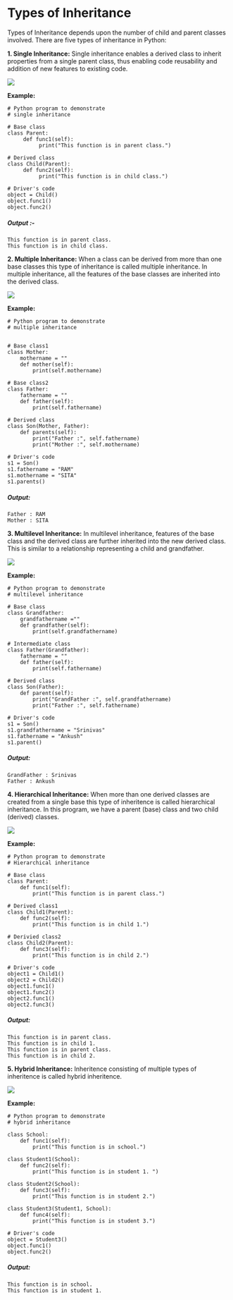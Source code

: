 # Types of Inheritance
Types of Inheritance depends upon the number of child and parent classes involved. There are five types of inheritance in Python:

__1. Single Inheritance:__ Single inheritance enables a derived class to inherit properties from a single parent class, thus enabling code reusability and addition of new features      to existing code.

![](img-1.png)

**Example:**

    # Python program to demonstrate 
    # single inheritance 
  
    # Base class 
    class Parent: 
         def func1(self): 
              print("This function is in parent class.") 
  
    # Derived class 
    class Child(Parent): 
         def func2(self): 
              print("This function is in child class.") 
  
    # Driver's code 
    object = Child() 
    object.func1() 
    object.func2() 
##### Output :-
    This function is in parent class.
    This function is in child class.

**2. Multiple Inheritance:** When a class can be derived from more than one base classes this type of inheritance is called multiple inheritance. In multiple inheritance, all        the features of the base classes are inherited into the derived class.

![](img-2.png)

**Example:**
 
    # Python program to demonstrate 
    # multiple inheritance 
  
  
    # Base class1 
    class Mother: 
        mothername = "" 
        def mother(self): 
            print(self.mothername) 
  
    # Base class2 
    class Father: 
        fathername = "" 
        def father(self): 
            print(self.fathername) 
  
    # Derived class 
    class Son(Mother, Father): 
        def parents(self): 
            print("Father :", self.fathername) 
            print("Mother :", self.mothername) 
  
    # Driver's code 
    s1 = Son() 
    s1.fathername = "RAM"
    s1.mothername = "SITA"
    s1.parents() 
##### Output:
    Father : RAM
    Mother : SITA
    
**3. Multilevel Inheritance:** In multilevel inheritance, features of the base class and the derived class are further inherited into the new derived class. This is similar to      a relationship representing a child and grandfather.

![](img-3.png)

**Example:**

    # Python program to demonstrate 
    # multilevel inheritance 
  
    # Base class 
    class Grandfather: 
        grandfathername =""  
        def grandfather(self): 
            print(self.grandfathername) 
  
    # Intermediate class 
    class Father(Grandfather): 
        fathername = "" 
        def father(self): 
            print(self.fathername) 
  
    # Derived class 
    class Son(Father): 
        def parent(self): 
            print("GrandFather :", self.grandfathername) 
            print("Father :", self.fathername) 
  
    # Driver's code 
    s1 = Son() 
    s1.grandfathername = "Srinivas"
    s1.fathername = "Ankush"
    s1.parent() 
##### Output:

    GrandFather : Srinivas
    Father : Ankush
    
**4. Hierarchical Inheritance:** When more than one derived classes are created from a single base this type of inheritence is called hierarchical inheritance. In this program,      we have a parent (base) class and two child (derived) classes.

![](img-4.png)

**Example:**

    # Python program to demonstrate 
    # Hierarchical inheritance 
  
    # Base class 
    class Parent: 
        def func1(self): 
            print("This function is in parent class.") 
  
    # Derived class1 
    class Child1(Parent): 
        def func2(self): 
            print("This function is in child 1.") 
  
    # Derivied class2 
    class Child2(Parent): 
        def func3(self): 
            print("This function is in child 2.") 
   
    # Driver's code 
    object1 = Child1() 
    object2 = Child2() 
    object1.func1() 
    object1.func2() 
    object2.func1() 
    object2.func3() 
##### Output:
    This function is in parent class.
    This function is in child 1.
    This function is in parent class.
    This function is in child 2.
    
**5. Hybrid Inheritance:** Inheritence consisting of multiple types of inheritence is called hybrid inheritence.

![](img-5.png)

**Example:**

    # Python program to demonstrate 
    # hybrid inheritance 
  
    class School: 
        def func1(self): 
            print("This function is in school.") 
   
    class Student1(School): 
        def func2(self): 
            print("This function is in student 1. ") 
   
    class Student2(School): 
        def func3(self): 
            print("This function is in student 2.") 
   
    class Student3(Student1, School): 
        def func4(self): 
            print("This function is in student 3.") 
   
    # Driver's code 
    object = Student3() 
    object.func1() 
    object.func2() 
##### Output:
    This function is in school.
    This function is in student 1. 
    

